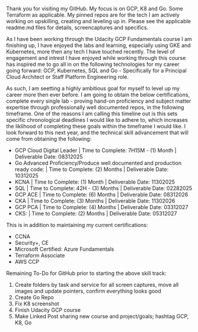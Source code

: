 Thank you for visiting my GitHub. My focus is on GCP, K8 and Go. Some Terraform as applicable. My pinned repos are for the tech I am actively working on upskilling, creating and leveling up in. Please see the applicable readme.md files for details, screencaptures and specifics. 

As I have been working through the Udacity GCP Fundamentals course I am finishing up, I have enjoyed the labs and learning, especially using GKE and Kubernetes, more then any tech I have touched recently. The level of engagement and intrest I have enjoyed while working through this course has inspired me to go all in on the following technologies for my career going forward: GCP, Kubernetes, SQL and Go - Specifically for a Principal Cloud Architect or Staff Platform Engineering role.

As such, I am seetting a highly ambitious goal for myself to level up my career more then ever before. I am going to obtain the below certifications, complete every single lab - proving hand-on proficiency and subject matter expertise through professionally well documented repos, in the following timeframe. One of the reasons I am calling this timeline out is this sets specific chronological deadlines I would like to adhere to, which increases the liklihood of completing these goals within the timeframe I would like. I look forward to this next year, and the technical skill advancement that will come from obtaining the following:

- GCP Cloud Digital Leader | Time to Complete: 7H15M - (1) Month | Deliverable Date: 08312025
- Go Advanced Proficiency/Produce well documented and production ready code: | Time to Complete: (2) Months | Deliverable Date: 10312025
- KCNA | Time to Complete: (1) Month | Deliverable Date: 11302025
- SQL | Time to Complete: 42H - (3) Months | Deliverable Date: 02282025
- GCP ACE | Time to Complete: (6) Months | Deliverable Date: 08312026
- CKA | Time to Complete: (3) Months | Deliverable Date: 11302026
- GCP PCA | Time to Complete: (4) Months | Deliverable Date: 03312027
- CKS: | Time to Complete: (2) Months | Deliverable Date: 05312027

This is in addition to maintaining my current certifications:

- CCNA 
- Security+, CE
- Microsoft Certified: Azure Fundamentals
- Terraform Associate
- AWS CCP

Remaining To-Do for GitHub prior to starting the above skill track:
1. Create folders by task and service for all screen captures, move all images and update pointers, confirm everything looks good
2. Create Go Repo
3. Fix K8 screenshot
4. Finish Udacity GCP course 
5. Make Linked Post sharing new course and project/goals; hashtag GCP, K8, Go

